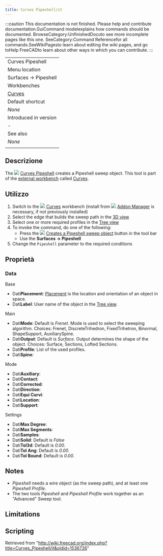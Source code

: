 ```yaml
---
title: Curves Pipeshell/it
---
```

:::caution
This documentation is not finished. Please help and contribute documentation.GuiCommand modelexplains how commands should be documented. BrowseCategory:UnfinishedDocuto see more incomplete pages like this one. SeeCategory:Command Referencefor all commands.SeeWikiPagesto learn about editing the wiki pages, and go toHelp FreeCADto learn about other ways in which you can contribute.
:::

|  |
| --- |
| Curves Pipeshell |
| Menu location |
| Surfaces → Pipeshell |
| Workbenches |
| [Curves](/Curves_Workbench "Curves Workbench") |
| Default shortcut |
| *None* |
| Introduced in version |
| - |
| See also |
| *None* |
|  |

## Descrizione

The ![](/images/Curves_Pipeshell.svg) [Curves Pipeshell](/Curves_Pipeshell "Curves Pipeshell") creates a Pipeshell sweep object. This tool is part of the [external workbench](/External_workbenches "External workbenches") called [Curves](/Curves_Workbench "Curves Workbench").

## Utilizzo

1. Switch to the ![](/images/Curves_workbench_icon.svg) [Curves](/Curves_Workbench "Curves Workbench") workbench (install from ![](/images/Std_AddonMgr.svg) [Addon Manager](/Std_AddonMgr "Std AddonMgr") is necessary, if not previously installed)
2. Select the edge that builds the sweep path in the [3D view](/3D_view "3D view")
3. Select one or more required profiles in the [Tree view](/Tree_view "Tree view")
4. To invoke the command, do one of the following:
   * Press the ![](/images/Curves_Pipeshell.svg) [Creates a Pipeshell sweep object](/Curves_Pipeshell "Curves Pipeshell") button in the tool bar
   * Use the **Surfaces → Pipeshell**
5. Change the `Pipeshell` parameter to the required conditions

## Proprietà

### Data

Base

* Dati**Placement**: [Placement](/Placement "Placement") is the location and orientation of an object in space.
* Dati**Label**: User name of the object in the [Tree view](/Tree_view "Tree view").

Main

* Dati**Mode**: Default is *Frenet*. Mode is used to select the sweeping algorithm. Choices: Frenet, DiscreteTrihedron, FixedTrihetron, Binormal, ShapeSupport, AuxiliarySpine.
* Dati**Output**: Default is *Surface*. Output determines the shape of the object. Choices: Surface, Sections, Lofted Sections.
* Dati**Profile**: List of the used profiles.
* Dati**Spine**:

Mode

* Dati**Auxiliary**:
* Dati**Contact**:
* Dati**Corrected**:
* Dati**Direction**:
* Dati**Equi Curvi**:
* Dati**Location**:
* Dati**Support**:

Settings

* Dati**Max Degree**:
* Dati**Max Segments**:
* Dati**Samples**:
* Dati**Solid**: Default is *False*
* Dati**Tol3d**: Default is *0.00*.
* Dati**Tol Ang**: Default is *0.00*.
* Dati**Tol Bound**: Default is *0.00*.

## Notes

* *Pipeshell* needs a wire object (as the sweep path), and at least one *Pipeshell Profile*.
* The two tools *Pipeshell* and *Pipeshell Profile* work together as an "Advanced" Sweep tool.

## Limitations

## Scripting

Retrieved from "<http://wiki.freecad.org/index.php?title=Curves_Pipeshell/it&oldid=1536726>"